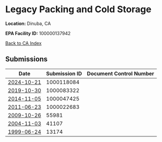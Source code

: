 # Legacy Packing and Cold Storage

**Location:** Dinuba, CA

**EPA Facility ID:** 100000137942

[Back to CA Index](../../index.md)

## Submissions

| Date | Submission ID | Document Control Number |
|------|--------------|-------------------------|
| [2024-10-21](submissions/1000118084.md) | 1000118084 |  |
| [2019-10-30](submissions/1000083322.md) | 1000083322 |  |
| [2014-11-05](submissions/1000047425.md) | 1000047425 |  |
| [2011-06-23](submissions/1000022683.md) | 1000022683 |  |
| [2009-10-26](submissions/55981.md) | 55981 |  |
| [2004-11-03](submissions/41107.md) | 41107 |  |
| [1999-06-24](submissions/13174.md) | 13174 |  |
